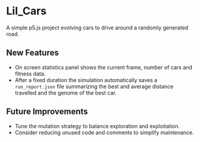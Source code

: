 # Lil_Cars
A simple p5.js project evolving cars to drive around a randomly generated road.

## New Features

- On screen statistics panel shows the current frame, number of cars and fitness
  data.
- After a fixed duration the simulation automatically saves a `run_report.json`
  file summarizing the best and average distance travelled and the genome of the
  best car.

## Future Improvements

- Tune the mutation strategy to balance exploration and exploitation.
- Consider reducing unused code and comments to simplify maintenance.

